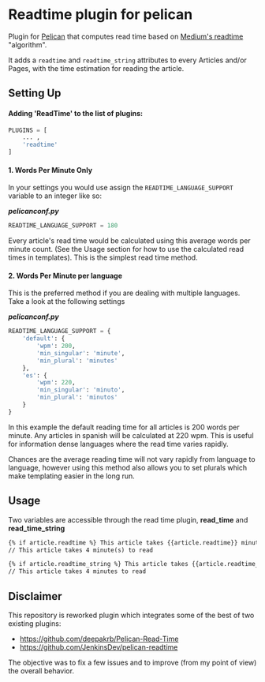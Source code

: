 Readtime plugin for pelican
===================================

Plugin for [Pelican](http://getpelican.com/) that computes read time based on [Medium's readtime](https://help.medium.com/hc/en-us/articles/214991667-Read-time)
"algorithm".

It adds a ``readtime`` and ``readtime_string`` attributes to every Articles and/or Pages, 
with the time estimation for reading the article.

## Setting Up

#### Adding 'ReadTime' to the list of plugins:
```python
PLUGINS = [ 
    ... , 
    'readtime'
]
```

#### 1. Words Per Minute Only

In your settings you would use assign the `READTIME_LANGUAGE_SUPPORT` variable to an integer like so:

***pelicanconf.py***
```python
READTIME_LANGUAGE_SUPPORT = 180
```

Every article's read time would  be calculated using this average words per minute count. (See the Usage section for how to use the calculated read times in templates). This is the simplest read time method.

#### 2. Words Per Minute per language

This is the preferred method if you are dealing with multiple languages. Take a look at the following settings


***pelicanconf.py***
```python
READTIME_LANGUAGE_SUPPORT = {
    'default': {
        'wpm': 200,
        'min_singular': 'minute',
        'min_plural': 'minutes'
    },
    'es': {
        'wpm': 220,
        'min_singular': 'minuto',
        'min_plural': 'minutos'
    }
}
```

In this example the default reading time for all articles is 200 words per minute. Any articles in spanish will be calculated at 220 wpm. This is useful for information dense languages where the read time varies rapidly.

Chances are the average reading time will not vary rapidly from language to language, however using this method also allows you to set plurals which make templating easier in the long run.

## Usage

Two variables are accessible through the read time plugin, **read_time** and **read_time_string**

```html
{% if article.readtime %} This article takes {{article.readtime}} minute(s) to read.{% endif %}
// This article takes 4 minute(s) to read
```

```html
{% if article.readtime_string %} This article takes {{article.readtime_string}} to read.{% endif %}
// This article takes 4 minutes to read
```

## Disclaimer

This repository is reworked plugin which integrates some of the best of two existing plugins:
- https://github.com/deepakrb/Pelican-Read-Time
- https://github.com/JenkinsDev/pelican-readtime

The objective was to fix a few issues and to improve (from my point of view) the overall behavior.
